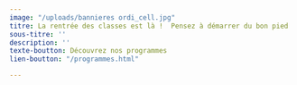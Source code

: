 ```yaml
---
image: "/uploads/bannieres ordi_cell.jpg"
titre: La rentrée des classes est là !  Pensez à démarrer du bon pied !
sous-titre: ''
description: ''
texte-boutton: Découvrez nos programmes
lien-boutton: "/programmes.html"

---
```

